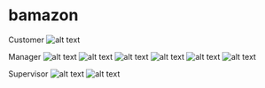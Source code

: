 # bamazon

Customer
![alt text](https://github.com/rayovims/bamazon/blob/master/images/1.png)

Manager
![alt text](https://github.com/rayovims/bamazon/blob/master/images/2.png)
![alt text](https://github.com/rayovims/bamazon/blob/master/images/3.png)
![alt text](https://github.com/rayovims/bamazon/blob/master/images/4.png)
![alt text](https://github.com/rayovims/bamazon/blob/master/images/5.png)
![alt text](https://github.com/rayovims/bamazon/blob/master/images/6.png)
![alt text](https://github.com/rayovims/bamazon/blob/master/images/7.png)

Supervisor
![alt text](https://github.com/rayovims/bamazon/blob/master/images/8.png)
![alt text](https://github.com/rayovims/bamazon/blob/master/images/9.png)


